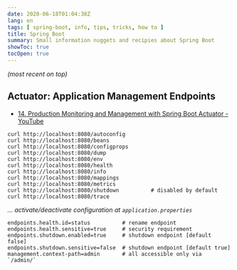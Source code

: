 ```yaml
---
date: 2020-06-18T01:04:38Z
lang: en
tags: [ spring-boot, info, tips, tricks, how to ]
title: Spring Boot
summary: Small information nuggets and recipies about Spring Boot
showToc: true
tocOpen: true
---
```


*(most recent on top)*

## Actuator: Application Management Endpoints

* [14. Production Monitoring and Management with Spring Boot Actuator - YouTube](https://www.youtube.com/watch?v=XbknBOmMuPQ&list=PLGDwUiT1wr6-Fn3N2oqJpTdhGjFHnIIKY)

```shell
curl http://localhost:8080/autoconfig
curl http://localhost:8080/beans
curl http://localhost:8080/configprops
curl http://localhost:8080/dump
curl http://localhost:8080/env
curl http://localhost:8080/health
curl http://localhost:8080/info
curl http://localhost:8080/mappings
curl http://localhost:8080/metrics
curl http://localhost:8080/shutdown          # disabled by default
curl http://localhost:8080/trace
```

*… activate/deactivate configuration at `application.properties`*

```properties
endpoints.health.id=status          # rename endpoint
endpoints.health.sensitive=true     # security requirement
endpoints.shutdown.enabled=true     # shutdown endpoint [default false]
endpoints.shutdown.sensitive=false  # shutdown endpoint [default true]
management.context-path=admin       # all accessible only via `/admin/`
```
